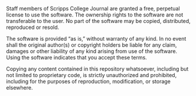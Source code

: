 Staff members of Scripps College Journal are granted a free, perpetual license to use the software. The ownership rights to the software are not transferable to the user. No part of the software may be copied, distributed, reproduced or resold.

The software is provided “as is,” without warranty of any kind. In no event shall the original author(s) or copyright holders be liable for any claim, damages or other liability of any kind arising from use of the software. Using the software indicates that you accept these terms.

Copying any content contained in this repository whatsoever, including but not limited to proprietary code, is strictly unauthorized and prohibited, including for the purposes of reproduction, modification, or storage elsewhere.
